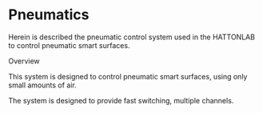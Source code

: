 # Pneumatics


Herein is described the pneumatic control system used in the HATTONLAB to control pneumatic smart surfaces.

Overview

This system is designed to control pneumatic smart surfaces, using only small amounts of air.


The system is designed to provide fast switching, multiple channels.

